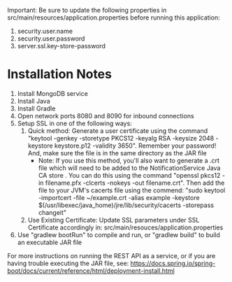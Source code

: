 Important: Be sure to update the following properties in src/main/resources/application.properties before running this application:
1. security.user.name
2. security.user.password
3. server.ssl.key-store-password

# Installation Notes

1. Install MongoDB service
2. Install Java
3. Install Gradle
4. Open network ports 8080 and 8090 for inbound connections
5. Setup SSL in one of the following ways:
    1. Quick method: Generate a user certificate using the command "keytool -genkey -storetype PKCS12 -keyalg RSA -keysize 2048 -keystore keystore.p12 -validity 3650". Remember your password! And, make sure the file is in the same directory as the JAR file
        * Note: If you use this method, you'll also want to generate a .crt file which will need to be added to the NotificationService Java CA store . You can do this using the command "openssl pkcs12 -in filename.pfx -clcerts -nokeys -out filename.crt". Then add the file to your JVM's cacerts file using the commend: "sudo keytool -importcert -file ~/example.crt -alias example -keystore $(/usr/libexec/java_home)/jre/lib/security/cacerts -storepass changeit"
    2. Use Existing Certificate: Update SSL parameters under SSL Certificate accordingly in: src/main/resouces/application.properties
6. Use "gradlew bootRun" to compile and run, or "gradlew build" to build an executable JAR file

For more instructions on running the REST API as a service, or if you are having trouble executing the JAR file, see: https://docs.spring.io/spring-boot/docs/current/reference/html/deployment-install.html
